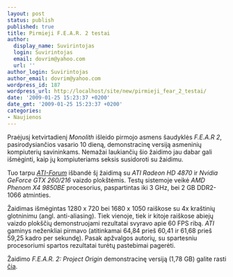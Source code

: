 ```yaml
---
layout: post
status: publish
published: true
title: Pirmieji F.E.A.R. 2 testai
author:
  display_name: Suvirintojas
  login: Suvirintojas
  email: dovrim@yahoo.com
  url: ''
author_login: Suvirintojas
author_email: dovrim@yahoo.com
wordpress_id: 187
wordpress_url: http://localhost/site/new/pirmieji_fear_2_testai/
date: '2009-01-25 15:23:37 +0200'
date_gmt: '2009-01-25 15:23:37 +0200'
categories:
- Naujienos
---
```

<p>Praėjusį ketvirtadienį <i>Monolith</i> išleido pirmojo asmens šaudyklės <i>F.E.A.R 2</i>, pasirodysiančios vasario 10 dieną, demonstracinę versiją asmeninių kompiuterių savininkams. Nemažai laukiančių šio žaidimo jau dabar gali išmėginti, kaip jų kompiuteriams seksis susidoroti su žaidimu.</p>
<p>Tuo tarpu <a class="ns" href="http://news.ati-forum.de/index.php/testberichte/53-spieletests/263-fear-2-project-origin-demo-benchmarksdownload"><i>ATI-Forum</i></a> išbandė šį žaidimą su <i>ATI Radeon HD 4870</i> ir <i>Nvidia GeForce GTX 260/216</i> vaizdo plokštėmis. Testų sistemoje veikė <i>AMD Phenom X4 9850BE</i> procesorius, paspartintas iki 3 GHz, bei 2 GB DDR2-1066 atminties.</p>
<p>Žaidimas išmėgintas 1280 x 720 bei 1680 x 1050 raiškose su 4x kraštinių glotninimu (angl. anti-aliasing). Tiek vienoje, tiek ir kitoje raiškose abiejų vaizdo plokščių demonstruojami rezultatai svyravo apie 60 FPS ribą. <i>ATI</i> gaminys neženkliai pirmavo (atitinkamai 64,84 prieš 60,41 ir 61,68 prieš 59,25 kadro per sekundę). Pasak apžvalgos autorių, su spartesniu procesoriumi spartos rezultatai turėtų pastebimai pagerėti.</p>
<p>Žaidimo <i>F.E.A.R. 2: Project Origin</i> demonstracinę versiją (1,78 GB) galite rasti <a class="ns" href="http://downloads.guru3d.com/F.E.A.R.-2---Project-Origin-demo-download-2170.html">čia</a>.</p>
